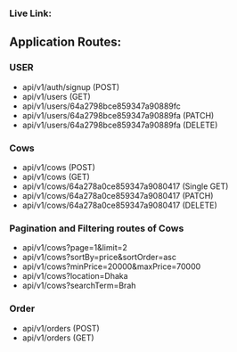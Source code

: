 ### Live Link:

## Application Routes:

### USER

- api/v1/auth/signup (POST)
- api/v1/users (GET)
- api/v1/users/64a2798bce859347a90889fc
- api/v1/users/64a2798bce859347a90889fa (PATCH)
- api/v1/users/64a2798bce859347a90889fa (DELETE)

### Cows

- api/v1/cows (POST)
- api/v1/cows (GET)
- api/v1/cows/64a278a0ce859347a9080417 (Single GET)
- api/v1/cows/64a278a0ce859347a9080417 (PATCH)
- api/v1/cows/64a278a0ce859347a9080417 (DELETE)

### Pagination and Filtering routes of Cows

- api/v1/cows?page=1&limit=2
- api/v1/cows?sortBy=price&sortOrder=asc
- api/v1/cows?minPrice=20000&maxPrice=70000
- api/v1/cows?location=Dhaka
- api/v1/cows?searchTerm=Brah

### Order

- api/v1/orders (POST)
- api/v1/orders (GET)
